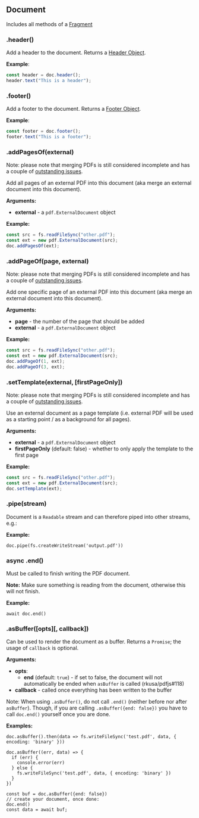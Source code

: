 ## Document

Includes all methods of a [Fragment](fragment.md)

### .header()

Add a header to the document. Returns a [Header Object](header.md).

**Example**:

```js
const header = doc.header();
header.text("This is a header");
```

### .footer()

Add a footer to the document. Returns a [Footer Object](header.md).

**Example**:

```js
const footer = doc.footer();
footer.text("This is a footer");
```

### .addPagesOf(external)

Note: please note that merging PDFs is still considered incomplete and has a couple of [outstanding issues](https://github.com/rkusa/pdfjs/issues?q=is%3Aissue+is%3Aopen+label%3Apdf-merge).

Add all pages of an external PDF into this document (aka merge an external document into this document).

**Arguments:**

- **external** - a `pdf.ExternalDocument` object

**Example:**

```js
const src = fs.readFileSync("other.pdf");
const ext = new pdf.ExternalDocument(src);
doc.addPagesOf(ext);
```

### .addPageOf(page, external)

Note: please note that merging PDFs is still considered incomplete and has a couple of [outstanding issues](https://github.com/rkusa/pdfjs/issues?q=is%3Aissue+is%3Aopen+label%3Apdf-merge).

Add one specific page of an external PDF into this document (aka merge an external document into this document).

**Arguments:**

- **page** - the number of the page that should be added
- **external** - a `pdf.ExternalDocument` object

**Example:**

```js
const src = fs.readFileSync("other.pdf");
const ext = new pdf.ExternalDocument(src);
doc.addPageOf(1, ext);
doc.addPageOf(3, ext);
```

### .setTemplate(external, [firstPageOnly])

Note: please note that merging PDFs is still considered incomplete and has a couple of [outstanding issues](https://github.com/rkusa/pdfjs/issues?q=is%3Aissue+is%3Aopen+label%3Apdf-merge).

Use an external document as a page template (i.e. external PDF will be used as a starting point / as a background for all pages).

**Arguments:**

- **external** - a `pdf.ExternalDocument` object
- **firstPageOnly** (default: false) - whether to only apply the template to the first page

**Example:**

```js
const src = fs.readFileSync("other.pdf");
const ext = new pdf.ExternalDocument(src);
doc.setTemplate(ext);
```

### .pipe(stream)

Document is a `Readable` stream and can therefore piped into other streams, e.g.:

**Example:**

```
doc.pipe(fs.createWriteStream('output.pdf'))
```

### async .end()

Must be called to finish writing the PDF document.

**Note:** Make sure something is reading from the document, otherwise this will not finish.

**Example:**

```
await doc.end()
```

### .asBuffer([opts][, callback])

Can be used to render the document as a buffer. Returns a `Promise`; the usage of `callback` is optional.

**Arguments:**

- **opts**:
  - **end** (default: `true`) - if set to false, the document will not automatically be ended when `asBuffer` is called (rkusa/pdfjs#118)
- **callback** - called once everything has been written to the buffer

Note: When using `.asBuffer()`, do not call `.end()` (neither before nor after `asBuffer`). Though, if you are calling `.asBuffer({end: false})` you have to call `doc.end()` yourself once you are done.

**Examples:**

```
doc.asBuffer().then(data => fs.writeFileSync('test.pdf', data, { encoding: 'binary' }))
```

```
doc.asBuffer((err, data) => {
  if (err) {
    console.error(err)
  } else {
    fs.writeFileSync('test.pdf', data, { encoding: 'binary' })
  }
})
```

```
const buf = doc.asBuffer({end: false})
// create your document, once done:
doc.end()
const data = await buf;
```
